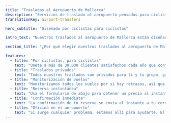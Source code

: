 ```yaml
---
title: "Traslados al Aeropuerto de Mallorca"
description: "Servicios de traslado al aeropuerto pensados para ciclistas en Mallorca"
translationKey: airport-transfers

hero_subtitle: "Diseñado por ciclistas para ciclistas"

intro_text: "Nuestros traslados al aeropuerto de Mallorca están diseñados por ciclistas para ciclistas y se adaptan a grupos de cualquier tamaño. Ofrecemos traslados privados puerta a puerta fiables, eficientes y sin estrés desde el Aeropuerto de Palma de Mallorca a todas las zonas de la isla, disponibles 24 horas al día, 7 días a la semana, 365 días al año a través de nuestra empresa de autobuses, MALLORCA HOLIDAY TRANSFERS."

section_title: "¿Por qué elegir nuestros traslados al aeropuerto de Mallorca?"

features:
  - title: "Por ciclistas, para ciclistas"
    text: "Únete a más de 30.000 clientes satisfechos cada año que confían en nosotros para sus traslados en Mallorca."
  - title: "Traslados privados"
    text: "Todos nuestros traslados son privados para ti y tu grupo, garantizando comodidad y conveniencia."
  - title: "Monitorización de vuelos"
    text: "Monitorizamos todos los vuelos por si hay retrasos, así que siempre estamos cuando llegas."
  - title: "Reserva instantánea"
    text: "Usa el formulario de abajo para obtener un precio al instante y reservar tu traslado."
  - title: "Confirmación inmediata"
    text: "La confirmación de tu reserva se envía al instante a tu correo electrónico (revisa la carpeta de spam por si acaso)."
  - title: "Oficina en el aeropuerto"
    text: "Si surge cualquier problema, estamos allí para ayudarte. El servicio es lo primero."
---
```

